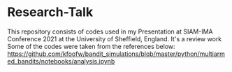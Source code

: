 # Research-Talk
This repository consists of codes used in my Presentation at SIAM-IMA Conference 2021 at the University of Sheffield, England.
It's a review work
Some of the codes were taken from the references below:
https://github.com/kfoofw/bandit_simulations/blob/master/python/multiarmed_bandits/notebooks/analysis.ipynb
